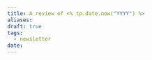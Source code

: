 ```yaml
---
title: A review of <% tp.date.now("YYYY") %>
aliases: 
draft: true
tags:
  - newsletter
date:
---
```


